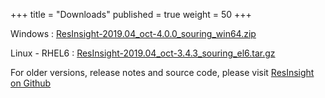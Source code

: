 +++
title = "Downloads"
published = true
weight = 50
+++

Windows : [ResInsight-2019.04_oct-4.0.0_souring_win64.zip](https://github.com/OPM/ResInsight/releases/download/v2019.04/ResInsight-2019.04.0_oct-4.0.0_souring_win64.zip)

Linux - RHEL6 : [ResInsight-2019.04_oct-3.4.3_souring_el6.tar.gz](https://github.com/OPM/ResInsight/releases/download/v2019.04/ResInsight-2019.04.0_oct-3.4.3_souring_el6.tar.gz) 

For older versions, release notes and source code, please visit [ResInsight on Github](https://github.com/OPM/ResInsight/releases/)
